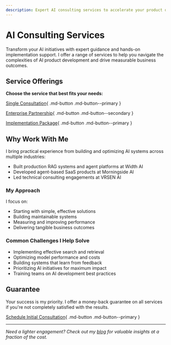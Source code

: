 ```yaml
---
description: Expert AI consulting services to accelerate your product development and drive measurable business outcomes. Choose from flexible engagement options to match your needs.
---
```


# AI Consulting Services

Transform your AI initiatives with expert guidance and hands-on implementation support. I offer a range of services to help you navigate the complexities of AI product development and drive measurable business outcomes.

## Service Offerings

**Choose the service that best fits your needs:**

[Single Consultation](expert-calls.md){ .md-button .md-button--primary }

[Enterprise Partnership](enterprise-partnership.md){ .md-button .md-button--secondary }

[Implementation Package](implementation-package.md){ .md-button .md-button--primary }


## Why Work With Me

I bring practical experience from building and optimizing AI systems across multiple industries:

- Built production RAG systems and agent platforms at Width AI
- Developed agent-based SaaS products at Morningside AI
- Led technical consulting engagements at VRSEN AI

### My Approach

I focus on:

- Starting with simple, effective solutions
- Building maintainable systems
- Measuring and improving performance
- Delivering tangible business outcomes

### Common Challenges I Help Solve

- Implementing effective search and retrieval
- Optimizing model performance and costs
- Building systems that learn from feedback
- Prioritizing AI initiatives for maximum impact
- Training teams on AI development best practices

## Guarantee

Your success is my priority. I offer a money-back guarantee on all services if you're not completely satisfied with the results.

[Schedule Initial Consultation](https://zpk6iwc7ty5.typeform.com/to/jKqWBkbp){ .md-button .md-button--primary }

---

*Need a lighter engagement? Check out my [blog](./writing/index.md) for valuable insights at a fraction of the cost.*
